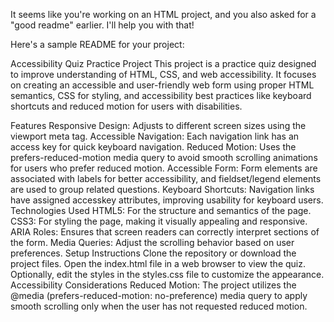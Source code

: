
It seems like you're working on an HTML project, and you also asked for a "good readme" earlier. I'll help you with that!

Here's a sample README for your project:

Accessibility Quiz Practice Project
This project is a practice quiz designed to improve understanding of HTML, CSS, and web accessibility. It focuses on creating an accessible and user-friendly web form using proper HTML semantics, CSS for styling, and accessibility best practices like keyboard shortcuts and reduced motion for users with disabilities.

Features
Responsive Design: Adjusts to different screen sizes using the viewport meta tag.
Accessible Navigation: Each navigation link has an access key for quick keyboard navigation.
Reduced Motion: Uses the prefers-reduced-motion media query to avoid smooth scrolling animations for users who prefer reduced motion.
Accessible Form: Form elements are associated with labels for better accessibility, and fieldset/legend elements are used to group related questions.
Keyboard Shortcuts: Navigation links have assigned accesskey attributes, improving usability for keyboard users.
Technologies Used
HTML5: For the structure and semantics of the page.
CSS3: For styling the page, making it visually appealing and responsive.
ARIA Roles: Ensures that screen readers can correctly interpret sections of the form.
Media Queries: Adjust the scrolling behavior based on user preferences.
Setup Instructions
Clone the repository or download the project files.
Open the index.html file in a web browser to view the quiz.
Optionally, edit the styles in the styles.css file to customize the appearance.
Accessibility Considerations
Reduced Motion: The project utilizes the @media (prefers-reduced-motion: no-preference) media query to apply smooth scrolling only when the user has not requested reduced motion.
